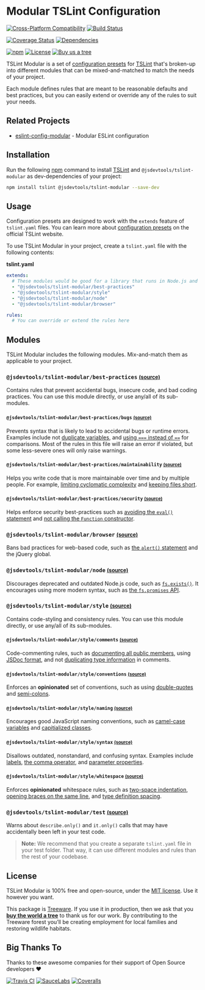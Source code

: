 Modular TSLint Configuration
===============================

[![Cross-Platform Compatibility](https://jstools.dev/img/badges/os-badges.svg)](https://github.com/JS-DevTools/tslint-modular/actions)
[![Build Status](https://github.com/JS-DevTools/tslint-modular/workflows/CI-CD/badge.svg)](https://github.com/JS-DevTools/tslint-modular/actions)

[![Coverage Status](https://coveralls.io/repos/github/JS-DevTools/tslint-modular/badge.svg?branch=master)](https://coveralls.io/github/JS-DevTools/tslint-modular)
[![Dependencies](https://david-dm.org/JS-DevTools/tslint-modular/dev-status.svg)](https://david-dm.org/JS-DevTools/tslint-modular?type=dev)

[![npm](https://img.shields.io/npm/v/@jsdevtools/tslint-modular.svg)](https://www.npmjs.com/package/@jsdevtools/tslint-modular)
[![License](https://img.shields.io/npm/l/@jsdevtools/tslint-modular.svg)](LICENSE)
[![Buy us a tree](https://img.shields.io/badge/Treeware-%F0%9F%8C%B3-lightgreen)](https://plant.treeware.earth/JS-DevTools/tslint-modular)

TSLint Modular is a set of [configuration presets](https://palantir.github.io/tslint/usage/configuration/#configuration-presets) for [TSLint](https://palantir.github.io/tslint/) that's broken-up into different modules that can be mixed-and-matched to match the needs of your project.

Each module defines rules that are meant to be reasonable defaults and best practices, but you can easily extend or override any of the rules to suit your needs.



Related Projects
-----------------------
- [eslint-config-modular](https://www.npmjs.com/package/eslint-config-modular) - Modular ESLint configuration



Installation
-----------------------
Run the following [npm](https://docs.npmjs.com/about-npm/) command to install [TSLint](https://palantir.github.io/tslint/) and `@jsdevtools/tslint-modular` as dev-dependencies of your project:

```bash
npm install tslint @jsdevtools/tslint-modular --save-dev
```



Usage
-----------------------
Configuration presets are designed to work with the `extends` feature of `tslint.yaml` files. You can learn more about
[configuration presets](https://palantir.github.io/tslint/usage/configuration/#configuration-presets) on the official TSLint website.

To use TSLint Modular in your project, create a `tslint.yaml` file with the following contents:

**tslint.yaml**
```yaml
extends:
  # These modules would be good for a library that runs in Node.js and web browsers
  - "@jsdevtools/tslint-modular/best-practices"
  - "@jsdevtools/tslint-modular/style"
  - "@jsdevtools/tslint-modular/node"
  - "@jsdevtools/tslint-modular/browser"

rules:
  # You can override or extend the rules here
```



Modules
-----------------------
TSLint Modular includes the following modules.  Mix-and-match them as applicable to your project.

### `@jsdevtools/tslint-modular/best-practices` <small>[(source)](./best-practices/index.js)</small>
Contains rules that prevent accidental bugs, insecure code, and bad coding practices.  You can use this module directly, or use any/all of its sub-modules.

#### `@jsdevtools/tslint-modular/best-practices/bugs` <small>[(source)](./best-practices/bugs.js)</small>
Prevents syntax that is likely to lead to accidental bugs or runtime errors.  Examples include not [duplicate variables](https://palantir.github.io/tslint/rules/no-duplicate-variable/), and [using `===` instead of `==`](https://palantir.github.io/tslint/rules/triple-equals) for comparisons. Most of the rules in this file will raise an error if violated, but some less-severe ones will only raise warnings.

#### `@jsdevtools/tslint-modular/best-practices/maintainability` <small>[(source)](./best-practices/maintainability.js)</small>
Helps you write code that is more maintainable over time and by multiple people.  For example, [limiting cyclomatic complexity](https://palantir.github.io/tslint/rules/cyclomatic-complexity) and [keeping files short](https://palantir.github.io/tslint/rules/max-file-line-count).

#### `@jsdevtools/tslint-modular/best-practices/security` <small>[(source)](./best-practices/security.js)</small>
Helps enforce security best-practices such as [avoiding the `eval()` statement](https://palantir.github.io/tslint/rules/no-eval) and [not calling the `Function` constructor](https://palantir.github.io/tslint/rules/function-constructor).

### `@jsdevtools/tslint-modular/browser` <small>[(source)](./browser/index.js)</small>
Bans bad practices for web-based code, such as [the `alert()` statement](https://eslint.org/docs/rules/no-alert#disallow-use-of-alert-no-alert) and the jQuery global.

### `@jsdevtools/tslint-modular/node` <small>[(source)](./node/index.js)</small>
Discourages deprecated and outdated Node.js code, such as [`fs.exists()`](https://nodejs.org/api/fs.html#fs_fs_exists_path_callback). It encourages using more modern syntax, such as [the `fs.promises` API](https://nodejs.org/api/fs.html#fs_fs_promises_api).

### `@jsdevtools/tslint-modular/style` <small>[(source)](./style/index.js)</small>
Contains code-styling and consistency rules.    You can use this module directly, or use any/all of its sub-modules.

#### `@jsdevtools/tslint-modular/style/comments` <small>[(source)](./style/comments.js)</small>
Code-commenting rules, such as [documenting all public members](https://palantir.github.io/tslint/rules/completed-docs/), using [JSDoc format](https://palantir.github.io/tslint/rules/jsdoc-format/), and not [duplicating type information](https://palantir.github.io/tslint/rules/no-redundant-jsdoc/) in comments.

#### `@jsdevtools/tslint-modular/style/conventions` <small>[(source)](./style/conventions.js)</small>
Enforces an **opinionated** set of conventions, such as using [double-quotes](https://palantir.github.io/tslint/rules/quotemark/) and [semi-colons](https://palantir.github.io/tslint/rules/semicolon).

#### `@jsdevtools/tslint-modular/style/naming` <small>[(source)](./style/naming.js)</small>
Encourages good JavaScript naming conventions, such as [camel-case variables](https://palantir.github.io/tslint/rules/variable-name) and [capitialized classes](https://palantir.github.io/tslint/rules/class-name).

#### `@jsdevtools/tslint-modular/style/syntax` <small>[(source)](./style/syntax.js)</small>
Disallows outdated, nonstandard, and confusing syntax.  Examples include [labels](https://palantir.github.io/tslint/rules/label-position), [the comma operator](https://palantir.github.io/tslint/rules/ban-comma-operator), and [parameter properties](https://palantir.github.io/tslint/rules/no-parameter-properties).

#### `@jsdevtools/tslint-modular/style/whitespace` <small>[(source)](./style/whitespace.js)</small>
Enforces **opinionated** whitespace rules, such as [two-space indentation](https://palantir.github.io/tslint/rules/indent), [opening braces on the same line](https://palantir.github.io/tslint/rules/one-line), and [type definition spacing](https://palantir.github.io/tslint/rules/typedef-whitespace).

### `@jsdevtools/tslint-modular/test` <small>[(source)](./test/index.js)</small>
Warns about `describe.only()` and `it.only()` calls that may have accidentally been left in your test code.

> **Note:** We recommend that you create a separate `tslint.yaml` file in your test folder. That way, it can use different modules and rules than the rest of your codebase.



License
--------------------------
TSLint Modular is 100% free and open-source, under the [MIT license](LICENSE). Use it however you want.

This package is [Treeware](http://treeware.earth). If you use it in production, then we ask that you [**buy the world a tree**](https://plant.treeware.earth/JS-DevTools/tslint-modular) to thank us for our work. By contributing to the Treeware forest you’ll be creating employment for local families and restoring wildlife habitats.



Big Thanks To
--------------------------
Thanks to these awesome companies for their support of Open Source developers ❤

[![Travis CI](https://jstools.dev/img/badges/travis-ci.svg)](https://travis-ci.com)
[![SauceLabs](https://jstools.dev/img/badges/sauce-labs.svg)](https://saucelabs.com)
[![Coveralls](https://jstools.dev/img/badges/coveralls.svg)](https://coveralls.io)
